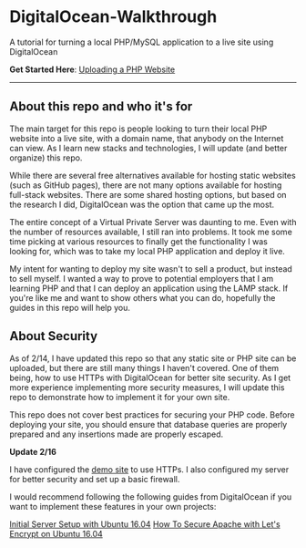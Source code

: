 # DigitalOcean-Walkthrough

A tutorial for turning a local PHP/MySQL application to a live site using DigitalOcean

**Get Started Here**:  [Uploading a PHP Website](https://github.com/xmtrinidad/DigitalOcean-Walkthrough/blob/master/uploadphpsite.md)

---

## About this repo and who it's for

The main target for this repo is people looking to turn their local PHP website into a live site, with a domain name, that anybody on the Internet can view.  As I learn new stacks and technologies, I will update (and better organize) this repo.

While there are several free alternatives available for hosting static websites (such as GitHub pages), there are not many options available for hosting full-stack websites.  There are some shared hosting options, but based on the research I did, DigitalOcean was the option that came up the most.

The entire concept of a Virtual Private Server was daunting to me.  Even with the number of resources available, I still ran into problems.  It took me some time picking at various resources to finally get the functionality I was looking for, which was to take my local PHP application and deploy it live.

My intent for wanting to deploy my site wasn't to sell a product, but instead to sell myself.  I wanted a way to prove to potential employers that I am learning PHP and that I can deploy an application using the LAMP stack.  If you're like me and want to show others what you can do, hopefully the guides in this repo will help you.

## About Security

As of 2/14, I have updated this repo so that any static site or PHP site can be uploaded, but there are still many things I haven't covered.  One of them being, how to use HTTPs with DigitalOcean for better site security.  As I get more experience implementing more security measures, I will update this repo to demonstrate how to implement it for your own site.

This repo does not cover best practices for securing your PHP code.  Before deploying your site, you should ensure that database queries are properly prepared and any insertions made are properly escaped. 

**Update 2/16**     

I have configured the [demo site](https://xmtphp-note.bid) to use HTTPs.  I also configured my server for better security and set up a basic firewall.

I would recommend following the following guides from DigitalOcean if you want to implement these features in your own projects:

[Initial Server Setup with Ubuntu 16.04](https://www.digitalocean.com/community/tutorials/initial-server-setup-with-ubuntu-16-04)
[How To Secure Apache with Let's Encrypt on Ubuntu 16.04 ](https://www.digitalocean.com/community/tutorials/how-to-secure-apache-with-let-s-encrypt-on-ubuntu-16-04)
